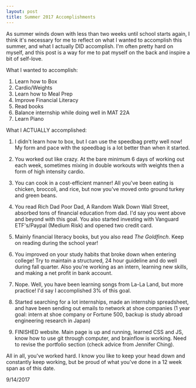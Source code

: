 ```yaml
---
layout: post
title: Summer 2017 Accomplishments 
---
```


As summer winds down with less than two weeks until school starts again, I think it's necessary for me to reflect on what I wanted to accomplish this summer, and what I actually DID accomplish. I'm often pretty hard on myself, and this post is a way for me to pat myself on the back and inspire a bit of self-love. 

What I wanted to accomplish: 
1) Learn how to Box 
2) Cardio/Weights
3) Learn how to Meal Prep
4) Improve Financial Literacy
5) Read books
6) Balance internship while doing well in MAT 22A 
7) Learn Piano

What I ACTUALLY accomplished: 

1) I didn't learn how to box, but I can use the speedbag pretty well now! My form and pace with the speedbag is a lot better than when it started.

2) You worked out like crazy. At the bare minimum 6 days of working out each week, sometimes mixing in double workouts with weights then a form of high intensity cardio.

3) You can cook in a cost-efficient manner! All you've been eating is chicken, broccoli, and rice, but now you've moved onto ground turkey and green beans. 

4) You read Rich Dad Poor Dad, A Random Walk Down Wall Street, absorbed tons of financial education from dad. I'd say you went above and beyond with this goal. You also started investing with Vanguard ETF's/Paypal (Medium Risk) and opened two credit card.

5) Mainly financial literacy books, but you also read *The Goldfinch*. Keep on reading during the school year! 

6) You improved on your study habits that broke down when entering college! Try to maintain a structured, 24 hour guideline and do well during fall quarter. Also you're working as an intern, learning new skills, and making a net profit in bank account.

7) Nope. Well, you have been learning songs from La-La Land, but more practice! I'd say I accomplished 3% of this goal.

8) Started searching for a lot internships, made an internship spreadsheet, and have been sending out emails to network at shoe companies (1 year goal: intern at shoe company or Fortune 500, backup is study abroad engineering research in Japan) 

9) FINISHED website. Main page is up and running, learned CSS and JS, know how to use git through computer, and brainflow is working. Need to revise the portfolio section (check advice from Jennifer Ching).

All in all, you've worked hard. I know you like to keep your head down and constantly keep working, but be proud of what you've done in a 12 week span as of this date. 

9/14/2017
